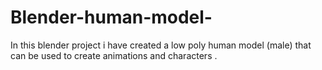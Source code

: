 # Blender-human-model-
In this blender project i have created a low poly human model (male) that can be used to create animations and characters .
